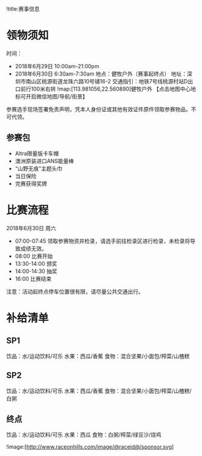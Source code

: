 !title:赛事信息

# 领物须知
时间：
* 2018年6月29日 10:00am-21:00pm
* 2018年6月30日 6:30am-7:30am
地点：健牧户外（赛事起终点）
地址：深圳市南山区桃源街道龙珠六路10号铺16-2
交通指引：地铁7号线桃源村站D出口前行100米右转
!map:[113.981056,22.560890]健牧户外
【点击地图中心地标可开启微信地图/导航/街景】

参赛选手现场签署免责声明，凭本人身份证或其他有效证件原件领取参赛物品。不可代领。

## 参赛包
* Altra限量版卡车帽
* 澳洲原装进口ANS能量棒
* “山野无痕”主题头巾
* 当日保险
* 完赛获得奖牌

# 比赛流程
2018年6月30日 周六
* 07:00-07:45  领取参赛物资并检录，请选手前往检录区进行检录，未检录将导致成绩无效。
* 08:00  比赛开始
* 13:30-14:00 颁奖
* 14:00-14:30 抽奖
* 16:00 比赛结束

注意：活动起终点停车位置很有限，请尽量公共交通出行。

# 补给清单
## SP1
饮品：水/运动饮料/可乐
水果：西瓜/香蕉
食物：混合坚果/小面包/榨菜/山楂糕
 
## SP2
饮品：水/运动饮料/可乐
水果：西瓜/香蕉
食物：混合坚果/小面包/榨菜/山楂糕/白粥
 
## 终点
饮品：水/运动饮料/可乐
水果：西瓜
食物：白粥/榨菜/绿豆沙/烧鸡

!image:[http://www.raceonhills.com/image/@raceid@/sponsor.svg]
